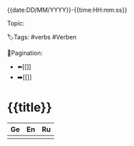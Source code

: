 {{date:DD/MM/YYYY}}-{{time:HH:mm:ss}}

Topic:

🏷️Tags: #verbs #Verben

🧭Pagination:
- ⬅️[[]]
- ➡️[[]]

# {{title}}

| Ge        | En  | Ru  |
|-----------|-----|-----|
|       |     |     |